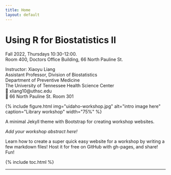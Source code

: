 ```yaml
---
title: Home
layout: default
---
```


# Using R for Biostatistics II

<p>
    Fall 2022, Thursdays 10:30-12:00.
    <br>
    Room 400, Doctors Office Building, 66 North Pauline St. 
</p>

<p class="address">
    Instructor: Xiaoyu Liang
    <br>
    Assistant Professor, Division of Biostatistics
    <br>
    Department of Preventive Medicine 
    <br>
    The University of Tennessee Health Science Center
    <br>
    📧 xliang10@uthsc.edu
    <br>
    💼 66 North Pauline St. Room 301
</p>

{% include figure.html img="uidaho-workshop.jpg" alt="intro image here" caption="Library workshop" width="75%" %}

A minimal Jekyll theme with Bootstrap for creating workshop websites.

*Add your workshop abstract here!*

Learn how to create a super quick easy website for a workshop by writing a few markdown files! 
Host it for free on GitHub with gh-pages, and share!
Fun!

<!--*See also:* [workshop-template](https://evanwill.github.io/workshop-template/), original minimal version.-->

{% include toc.html %}

<!--Hosted by [University of Idaho Library](http://www.lib.uidaho.edu/), {{ site.pub_year }}.-->

------

<!--{% include template/credits.html %}-->
